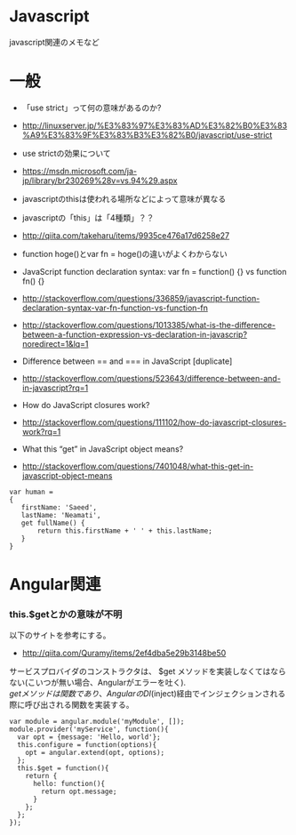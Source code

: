 # Javascript
javascript関連のメモなど

# 一般
- 「use strict」って何の意味があるのか?
- http://linuxserver.jp/%E3%83%97%E3%83%AD%E3%82%B0%E3%83%A9%E3%83%9F%E3%83%B3%E3%82%B0/javascript/use-strict
 - use strictの効果について
 - https://msdn.microsoft.com/ja-jp/library/br230269%28v=vs.94%29.aspx

- javascriptのthisは使われる場所などによって意味が異なる
 - javascriptの「this」は「4種類」？？
 - http://qiita.com/takeharu/items/9935ce476a17d6258e27

- function hoge()とvar fn = hoge()の違いがよくわからない
 - JavaScript function declaration syntax: var fn = function() {} vs function fn() {}
 - http://stackoverflow.com/questions/336859/javascript-function-declaration-syntax-var-fn-function-vs-function-fn
 - http://stackoverflow.com/questions/1013385/what-is-the-difference-between-a-function-expression-vs-declaration-in-javascrip?noredirect=1&lq=1

- Difference between == and === in JavaScript [duplicate]
 - http://stackoverflow.com/questions/523643/difference-between-and-in-javascript?rq=1

- How do JavaScript closures work?
 - http://stackoverflow.com/questions/111102/how-do-javascript-closures-work?rq=1

- What this “get” in JavaScript object means?
 - http://stackoverflow.com/questions/7401048/what-this-get-in-javascript-object-means
```
var human = 
{
   firstName: 'Saeed',
   lastName: 'Neamati',
   get fullName() {
       return this.firstName + ' ' + this.lastName;
   }
}
```

# Angular関連

### this.$getとかの意味が不明
以下のサイトを参考にする。
- http://qiita.com/Quramy/items/2ef4dba5e29b3148be50

サービスプロバイダのコンストラクタは、 $get メソッドを実装しなくてはならない(こいつが無い場合、Angularがエラーを吐く).  
$get メソッドは関数であり、AngularのDI($inject)経由でインジェクションされる際に呼び出される関数を実装する。

```
var module = angular.module('myModule', []);
module.provider('myService', function(){
  var opt = {message: 'Hello, world'};
  this.configure = function(options){
    opt = angular.extend(opt, options);
  };
  this.$get = function(){
    return {
      hello: function(){
        return opt.message;
      }
    };
  };
});
```



